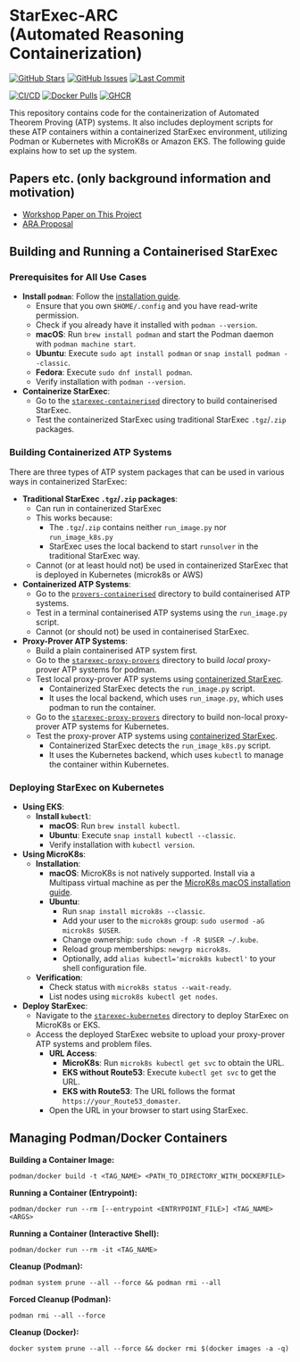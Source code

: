 # StarExec-ARC <BR>(Automated Reasoning Containerization)

[![GitHub Stars](https://img.shields.io/github/stars/StarExecMiami/starexec-arc?style=social)](https://github.com/StarExecMiami/starexec-arc/stargazers)
[![GitHub Issues](https://img.shields.io/github/issues/StarExecMiami/starexec-arc)](https://github.com/StarExecMiami/starexec-arc/issues)
[![Last Commit](https://img.shields.io/github/last-commit/StarExecMiami/starexec-arc)](https://github.com/StarExecMiami/starexec-arc/commits/master)

[![CI/CD](https://github.com/StarExecMiami/starexec-arc/actions/workflows/ci-cd.yaml/badge.svg?branch=master)](https://github.com/StarExecMiami/starexec-arc/actions/workflows/ci-cd.yaml)
[![Docker Pulls](https://img.shields.io/docker/pulls/tptpstarexec/starexec)](https://hub.docker.com/r/tptpstarexec/starexec)
[![GHCR](https://img.shields.io/badge/GHCR-latest-blue)](https://github.com/StarExecMiami/starexec-arc/pkgs/container/starexec-arc)

This repository contains code for the containerization of Automated Theorem Proving (ATP) systems.
It also includes deployment scripts for these ATP containers within a containerized StarExec
environment, utilizing Podman or Kubernetes with MicroK8s or Amazon EKS.
The following guide explains how to set up the system.

<!-- ------------------------------------------------------------------------------------------ -->
## Papers etc. (only background information and motivation)

- [Workshop Paper on This Project](https://www.eprover.org/EVENTS/IWIL-2024/IWIL-24-Preproceedings.pdf)
- [ARA Proposal](https://www.amazon.science/research-awards/recipients/geoffrey-sutcliffe)

<!-- ------------------------------------------------------------------------------------------ -->
## Building and Running a Containerised StarExec

### Prerequisites for All Use Cases

- **Install `podman`**: Follow the [installation guide](https://podman.io/docs/installation).
  - Ensure that you own `$HOME/.config` and you have read-write permission.
  - Check if you already have it installed with `podman --version`.
  - **macOS**: Run `brew install podman` and start the Podman daemon with `podman machine start`.
  - **Ubuntu**: Execute `sudo apt install podman` or `snap install podman --classic`.
  - **Fedora**: Execute `sudo dnf install podman`.
  - Verify installation with `podman --version`.
- **Containerize StarExec**:
  - Go to the [`starexec-containerised`](starexec-containerised) directory to build containerised
    StarExec.
  - Test the containerized StarExec using traditional StarExec `.tgz`/`.zip` packages.

<!-- ------------------------------------------------------------------------------------------ -->
### Building Containerized ATP Systems

There are three types of ATP system packages that can be used in various ways in containerized
StarExec:

- **Traditional StarExec `.tgz`/`.zip` packages**:
  - Can run in containerized StarExec
  - This works because:
    - The `.tgz`/`.zip` contains neither `run_image.py` nor `run_image_k8s.py`
    - StarExec uses the local backend to start `runsolver` in the traditional StarExec way.
  - Cannot (or at least hould not) be used in containerized StarExec that is deployed in
    Kubernetes (microk8s or AWS)
- **Containerized ATP Systems**:
  - Go to the [`provers-containerised`](provers-containerised) directory to build
    containerised ATP systems.
  - Test in a terminal containerised ATP systems using the `run_image.py` script.
  - Cannot (or should not) be used in containerised StarExec.
- **Proxy-Prover ATP Systems**:
  - Build a plain containerised ATP system first.
  - Go to the [`starexec-proxy-provers`](starexec-proxy-provers) directory to build _local_
    proxy-prover ATP systems for podman.
  - Test local proxy-prover ATP systems using [containerized StarExec](starexec-containerised).
    - Containerized StarExec detects the `run_image.py` script.
    - It uses the local backend, which uses `run_image.py`, which uses podman to run the
      container.
  - Go to the [`starexec-proxy-provers`](starexec-proxy-provers) directory to build non-local
    proxy-prover ATP systems for Kubernetes.
  - Test the proxy-prover ATP systems using [containerized StarExec](starexec-containerised).
    - Containerized StarExec detects the `run_image_k8s.py` script.
    - It uses the Kubernetes backend, which uses `kubectl` to manage the container within
      Kubernetes.

<!-- ------------------------------------------------------------------------------------------ -->
### Deploying StarExec on Kubernetes

- **Using EKS**:
  - **Install `kubectl`**:
    - **macOS**: Run `brew install kubectl`.
    - **Ubuntu**: Execute `snap install kubectl --classic`.
    - Verify installation with `kubectl version`.
- **Using MicroK8s**:
  - **Installation**:
    - **macOS**: MicroK8s is not natively supported. Install via a Multipass virtual machine as per the [MicroK8s macOS installation guide](https://microk8s.io/docs/install-macos).
    - **Ubuntu**:
      - Run `snap install microk8s --classic`.
      - Add your user to the `microk8s` group: `sudo usermod -aG microk8s $USER`.
      - Change ownership: `sudo chown -f -R $USER ~/.kube`.
      - Reload group memberships: `newgrp microk8s`.
      - Optionally, add `alias kubectl='microk8s kubectl'` to your shell configuration file.
  - **Verification**:
    - Check status with `microk8s status --wait-ready`.
    - List nodes using `microk8s kubectl get nodes`.
- **Deploy StarExec**:
  - Navigate to the [`starexec-kubernetes`](starexec-kubernetes) directory to deploy StarExec on MicroK8s or EKS.
  - Access the deployed StarExec website to upload your proxy-prover ATP systems and problem files.
    - **URL Access**:
      - **MicroK8s**: Run `microk8s kubectl get svc` to obtain the URL.
      - **EKS without Route53**: Execute `kubectl get svc` to get the URL.
      - **EKS with Route53**: The URL follows the format `https://your_Route53_domaster`.
    - Open the URL in your browser to start using StarExec.

<!-- ------------------------------------------------------------------------------------------ -->
## Managing Podman/Docker Containers

**Building a Container Image:**

```shell
podman/docker build -t <TAG_NAME> <PATH_TO_DIRECTORY_WITH_DOCKERFILE>
```

**Running a Container (Entrypoint):**

```shell
podman/docker run --rm [--entrypoint <ENTRYPOINT_FILE>] <TAG_NAME> <ARGS>
```

**Running a Container (Interactive Shell):**

```shell
podman/docker run --rm -it <TAG_NAME>
```

**Cleanup (Podman):**

```shell
podman system prune --all --force && podman rmi --all
```

**Forced Cleanup (Podman):**

```shell
podman rmi --all --force
```

**Cleanup (Docker):**

```shell
docker system prune --all --force && docker rmi $(docker images -a -q)
```
<!-- ------------------------------------------------------------------------------------------ -->
